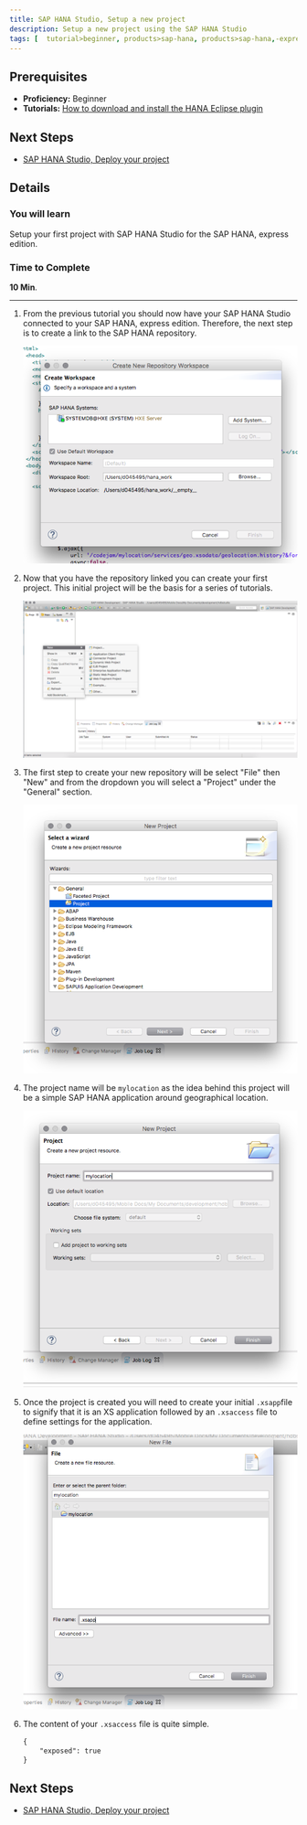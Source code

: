 ```yaml
---
title: SAP HANA Studio, Setup a new project
description: Setup a new project using the SAP HANA Studio
tags: [  tutorial>beginner, products>sap-hana, products>sap-hana,-express-edition, products>sap-hana-studio ]
---
```

## Prerequisites  
 - **Proficiency:** Beginner
 - **Tutorials:** [How to download and install the HANA Eclipse plugin](http://go.sap.com/developer/how-tos/hxe-howto-eclipse.html)

## Next Steps
 - [SAP HANA Studio, Deploy your project](http://go.sap.com/developer/tutorials/studio-deploy-project.html)

## Details
### You will learn  
Setup your first project with SAP HANA Studio for the SAP HANA, express edition.

### Time to Complete
**10 Min**.

---

1. From the previous tutorial you should now have your SAP HANA Studio connected to your SAP HANA, express edition. Therefore, the next step is to create a link to the SAP HANA repository.
	
	![connect repo](0.png)
	
2. Now that you have the repository linked you can create your first project. This initial project will be the basis for a series of tutorials.

	![new project](1.png)

3. The first step to create your new repository will be select "File" then "New" and from the dropdown you will select a "Project" under the "General" section.

	![project name](2.png)

4. The project name will be `mylocation` as the idea behind this project will be a simple SAP HANA application around geographical location.

	![project](3.png)

5. Once the project is created you will need to create your initial `.xsapp`file to signify that it is an XS application followed by an `.xsaccess` file to define settings for the application.

	![new files](4.png)

6. The content of your `.xsaccess` file is quite simple.

	```
	{
		"exposed": true
	}
	```

## Next Steps
- [SAP HANA Studio, Deploy your project](http://go.sap.com/developer/tutorials/studio-deploy-project.html)
